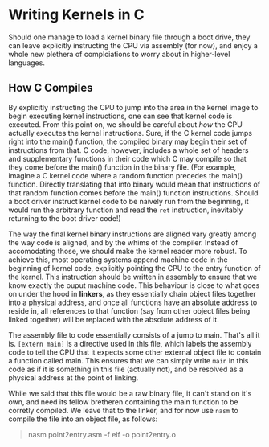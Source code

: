 # Writing Kernels in C

Should one manage to load a kernel binary file through a boot drive, they can leave explicitly instructing the CPU via assembly (for now), and enjoy a whole new plethera of complciations to worry about in higher-level languages.

## How C Compiles

By explicitly instructing the CPU to jump into the area in the kernel image to begin executing kernel instructions, one can see that kernel code is executed. From this point on, we should be careful about *how* the CPU actually executes the kernel instructions. Sure, if the C kernel code jumps right into the main() function, the compiled binary may begin their set of instructions from that. C code, however, includes a whole set of headers and supplementary functions in their code which C may compile so that they come before the main() function in the binary file. (For example, imagine a C kernel code where a random function precedes the main() function. Directly translating that into binary would mean that instructions of that random function comes before the main() function instructions. Should a boot driver instruct kernel code to be naively run from the beginning, it would run the arbitrary function and read the `ret` instruction, inevitably returning to the boot driver code!)

The way the final kernel binary instructions are aligned vary greatly among the way code is aligned, and by the whims of the compiler. Instead of accomodating those, we should make the kernel reader more robust. To achieve this, most operating systems append machine code in the beginning of kernel code, explicitly pointing the CPU to the entry function of the kernel. This instruction should be written in assembly to ensure that we know exactly the ouput machine code. This behaviour is close to what goes on under the hood in **linkers**, as they essentially chain object files together into a physical address, and once all functions have an absolute address to reside in, all references to that function (say from other object files being linked together) will be replaced with the absolute address of it.

The assembly file to code essentially consists of a jump to main. That's all it is. `[extern main]` is a directive used in this file, which labels the assembly code to tell the CPU that it expects some other external object file to contain a function called main. This ensures that we can simply write `main` in this code as if it is something in this file (actually not), and be resolved as a physical address at the point of linking.

While we said that this file would be a raw binary file, it can't stand on it's own, and need its fellow bretheren containing the main function to be corretly compiled. We leave that to the linker, and for now use `nasm` to compile the file into an object file, as follows:

> nasm point2entry.asm -f elf -o point2entry.o
